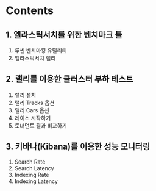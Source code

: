 # Contents

## 1. 엘라스틱서치를 위한 벤치마크 툴

  1. 루씬 벤치마킹 유틸리티
  2. 엘라스틱서치 랠리

## 2. 랠리를 이용한 클러스터 부하 테스트

  1. 랠리 설치
  2. 랠리 Tracks 옵션
  3. 랠리 Cars 옵션
  4. 레이스 시작하기
  5. 토너먼트 결과 비교하기

## 3. 키바나(Kibana)를 이용한 성능 모니터링

  1. Search Rate
  2. Search Latency
  3. Indexing Rate
  4. Indexing Latency
